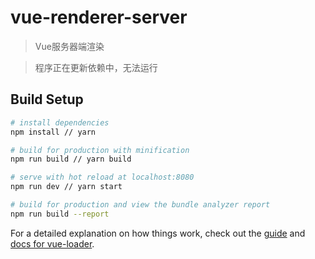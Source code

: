 # vue-renderer-server

> Vue服务器端渲染

> 程序正在更新依赖中，无法运行

## Build Setup

``` bash
# install dependencies
npm install // yarn

# build for production with minification
npm run build // yarn build

# serve with hot reload at localhost:8080
npm run dev // yarn start

# build for production and view the bundle analyzer report
npm run build --report
```

For a detailed explanation on how things work, check out the [guide](http://vuejs-templates.github.io/webpack/) and [docs for vue-loader](http://vuejs.github.io/vue-loader).
